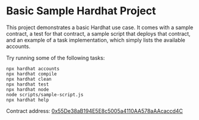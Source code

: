 # Basic Sample Hardhat Project

This project demonstrates a basic Hardhat use case. It comes with a sample contract, a test for that contract, a sample script that deploys that contract, and an example of a task implementation, which simply lists the available accounts.

Try running some of the following tasks:

```shell
npx hardhat accounts
npx hardhat compile
npx hardhat clean
npx hardhat test
npx hardhat node
node scripts/sample-script.js
npx hardhat help
```

Contract address: [0x55De38aB194E5E8c5005a4110AA578aAAcaccd4C](https://mumbai.polygonscan.com/address/0x55De38aB194E5E8c5005a4110AA578aAAcaccd4C)

